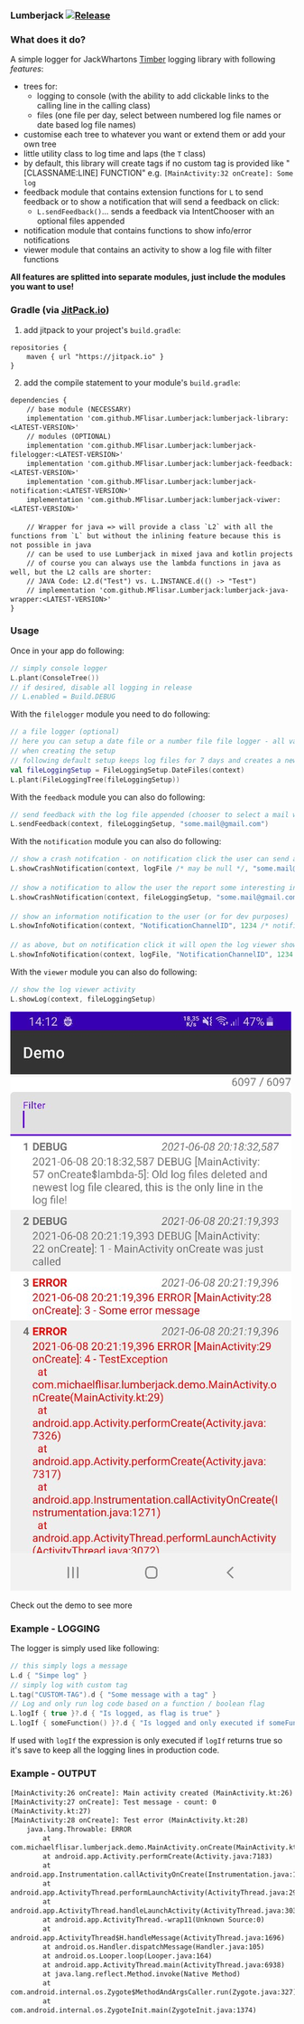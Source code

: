 ### Lumberjack [![Release](https://jitpack.io/v/MFlisar/Lumberjack.svg)](https://jitpack.io/#MFlisar/Lumberjack)

### What does it do?

A simple logger for JackWhartons [Timber](https://github.com/JakeWharton/timber) logging library with following *features*:

* trees for:
  * logging to console (with the ability to add clickable links to the calling line in the calling class)
  * files (one file per day, select between numbered log file names or date based log file names)
* customise each tree to whatever you want or extend them or add your own tree
* little utility class to log time and laps (the `T` class) 
* by default, this library will create tags if no custom tag is provided like "[CLASSNAME:LINE] FUNCTION" e.g. `[MainActivity:32 onCreate]: Some log`
* feedback module that contains extension functions for `L` to send feedback or to show a notification that will send a feedback on click:
  * `L.sendFeedback()`... sends a feedback via IntentChooser with an optional files appended
* notification module that contains functions to show info/error notifications
* viewer module that contains an activity to show a log file with filter functions

**All features are splitted into separate modules, just include the modules you want to use!**

### Gradle (via [JitPack.io](https://jitpack.io/))

1) add jitpack to your project's `build.gradle`:

```
repositories {
    maven { url "https://jitpack.io" }
}
```

2) add the compile statement to your module's `build.gradle`:

```
dependencies {
    // base module (NECESSARY)
	implementation 'com.github.MFlisar.Lumberjack:lumberjack-library:<LATEST-VERSION>'
    // modules (OPTIONAL)
    implementation 'com.github.MFlisar.Lumberjack:lumberjack-filelogger:<LATEST-VERSION>'
    implementation 'com.github.MFlisar.Lumberjack:lumberjack-feedback:<LATEST-VERSION>'
    implementation 'com.github.MFlisar.Lumberjack:lumberjack-notification:<LATEST-VERSION>'
    implementation 'com.github.MFlisar.Lumberjack:lumberjack-viwer:<LATEST-VERSION>'

    // Wrapper for java => will provide a class `L2` with all the functions from `L` but without the inlining feature because this is not possible in java
    // can be used to use Lumberjack in mixed java and kotlin projects
	// of course you can always use the lambda functions in java as well, but the L2 calls are shorter:
	// JAVA Code: L2.d("Test") vs. L.INSTANCE.d(() -> "Test")
    // implementation 'com.github.MFlisar.Lumberjack:lumberjack-java-wrapper:<LATEST-VERSION>'
}
```

### Usage

Once in your app do following:

```kotlin
// simply console logger
L.plant(ConsoleTree())
// if desired, disable all logging in release
// L.enabled = Build.DEBUG
```

With the `filelogger` module you need to do following:

```kotlin
// a file logger (optional)
// here you can setup a date file or a number file file logger - all variables like folder, filename, extension, file to keep and so on can be customised
// when creating the setup
// following default setup keeps log files for 7 days and creates a new file each day and names them "log_YYYYmmdd.log" by default
val fileLoggingSetup = FileLoggingSetup.DateFiles(context) 
L.plant(FileLoggingTree(fileLoggingSetup))
```

With the `feedback` module you can also do following:

```kotlin
// send feedback with the log file appended (chooser to select a mail will be opened, no internet permission needed!)
L.sendFeedback(context, fileLoggingSetup, "some.mail@gmail.com")
```

With the `notification` module you can also do following:

```kotlin
// show a crash notifcation - on notification click the user can send a feedback mail including the log file
L.showCrashNotification(context, logFile /* may be null */, "some.mail@gmail.com", R.mipmap.ic_launcher, "NotificationChannelID", 1234 /* notification id */)

// show a notification to allow the user the report some interesting internal proplems
L.showCrashNotification(context, fileLoggingSetup, "some.mail@gmail.com", R.mipmap.ic_launcher, "NotificationChannelID", 1234 /* notification id */)

// show an information notification to the user (or for dev purposes)
L.showInfoNotification(context, "NotificationChannelID", 1234 /* notification id */, "Notification Title", "Notification Text", R.mipmap.ic_launcher)

// as above, but on notification click it will open the log viewer showing the provided log file
L.showInfoNotification(context, logFile, "NotificationChannelID", 1234 /* notification id */, "Notification Title", "Notification Text", R.mipmap.ic_launcher)
```

With the `viewer` module you can also do following:

```kotlin
// show the log viewer activity
L.showLog(context, fileLoggingSetup)
```

![Viewer](screenshots/viewer.jpg)

Check out the demo to see more

### Example - LOGGING

The logger is simply used like following:

```kotlin
// this simply logs a message
L.d { "Simpe log" }
// simply log with custom tag
L.tag("CUSTOM-TAG").d { "Some message with a tag" }
// Log and only run log code based on a function / boolean flag
L.logIf { true }?.d { "Is logged, as flag is true" }
L.logIf { someFunction() }?.d { "Is logged and only executed if someFunction returns true" }
```

If used with `logIf` the expression is only executed if `logIf` returns true so it's save to keep all the logging lines in production code.

### Example - OUTPUT

```
[MainActivity:26 onCreate]: Main activity created (MainActivity.kt:26)
[MainActivity:27 onCreate]: Test message - count: 0 (MainActivity.kt:27)
[MainActivity:28 onCreate]: Test error (MainActivity.kt:28)
    java.lang.Throwable: ERROR
        at com.michaelflisar.lumberjack.demo.MainActivity.onCreate(MainActivity.kt:28)
        at android.app.Activity.performCreate(Activity.java:7183)
        at android.app.Instrumentation.callActivityOnCreate(Instrumentation.java:1220)
        at android.app.ActivityThread.performLaunchActivity(ActivityThread.java:2908)
        at android.app.ActivityThread.handleLaunchActivity(ActivityThread.java:3030)
        at android.app.ActivityThread.-wrap11(Unknown Source:0)
        at android.app.ActivityThread$H.handleMessage(ActivityThread.java:1696)
        at android.os.Handler.dispatchMessage(Handler.java:105)
        at android.os.Looper.loop(Looper.java:164)
        at android.app.ActivityThread.main(ActivityThread.java:6938)
        at java.lang.reflect.Method.invoke(Native Method)
        at com.android.internal.os.Zygote$MethodAndArgsCaller.run(Zygote.java:327)
        at com.android.internal.os.ZygoteInit.main(ZygoteInit.java:1374)
```